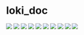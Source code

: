 # loki_doc
![](https://github.com/RajaTheResidentAlien/loki_doc/blob/main/Loki1.png?raw=true)
![](https://github.com/RajaTheResidentAlien/loki_doc/blob/main/Loki2.png?raw=true)
![](https://github.com/RajaTheResidentAlien/loki_doc/blob/main/Loki3.png?raw=true)
![](https://github.com/RajaTheResidentAlien/loki_doc/blob/main/Loki4.png?raw=true)
![](https://github.com/RajaTheResidentAlien/loki_doc/blob/main/Loki5.png?raw=true)
![](https://github.com/RajaTheResidentAlien/loki_doc/blob/main/LokiGrid1n2.png?raw=true)
![](https://github.com/RajaTheResidentAlien/loki_doc/blob/main/LokiGrid3p1.png?raw=true)
![](https://github.com/RajaTheResidentAlien/loki_doc/blob/main/LokiGrid3p2.png?raw=true)
![](https://github.com/RajaTheResidentAlien/loki_doc/blob/main/LokiMIDI1.png?raw=true)
![](https://github.com/RajaTheResidentAlien/loki_doc/blob/main/LokiMIDI2.png?raw=true)

